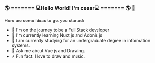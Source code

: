 ### 🌎 ======= 💻Hello World! I'm cesar💻 ======= 🌎 👋


Here are some ideas to get you started:
- 🌱 I'm on the journey to be a Full Stack developer 
- 🌱 I'm currently learning Nuxt js and Adonis js 
- 👯 I am currently studying for an undergraduate degree in information systems.
- 💬 Ask me about Vue js and Drawing.
- ⚡ Fun fact: I love to draw and music.

